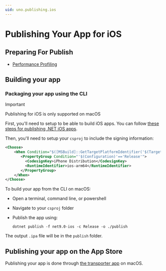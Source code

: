 ```yaml
---
uid: uno.publishing.ios
---
```


# Publishing Your App for iOS

## Preparing For Publish

- [Performance Profiling](xref:Uno.Tutorials.ProfilingApplications)

## Building your app

### Packaging your app using the CLI

> [!IMPORTANT]
> Publishing for iOS is only supported on macOS

First, you'll need to setup to be able to build iOS apps. You can follow [these steps for publishing .NET iOS apps](https://learn.microsoft.com/dotnet/maui/ios/deployment/?view=net-maui-8.0).

Then, you'll need to setup your `csproj` to include the signing information:

```xml
<Choose>
    <When Condition="$([MSBuild]::GetTargetPlatformIdentifier('$(TargetFramework)')) == 'ios'">
       <PropertyGroup Condition="'$(Configuration)'=='Release'">
         <CodesignKey>iPhone Distribution</CodesignKey>
         <RuntimeIdentifier>ios-arm64</RuntimeIdentifier>
       </PropertyGroup>
    </When>
</Choose>
```

To build your app from the CLI on macOS:

- Open a terminal, command line, or powershell
- Navigate to your `csproj` folder
- Publish the app using:

  ```shell
  dotnet publish -f net9.0-ios -c Release -o ./publish
  ```

The output `.ipa` file will be in the `publish` folder.

## Publishing your app on the App Store

Publishing your app is done through [the transporter app](https://developer.apple.com/help/app-store-connect/manage-builds/upload-builds) on macOS.
